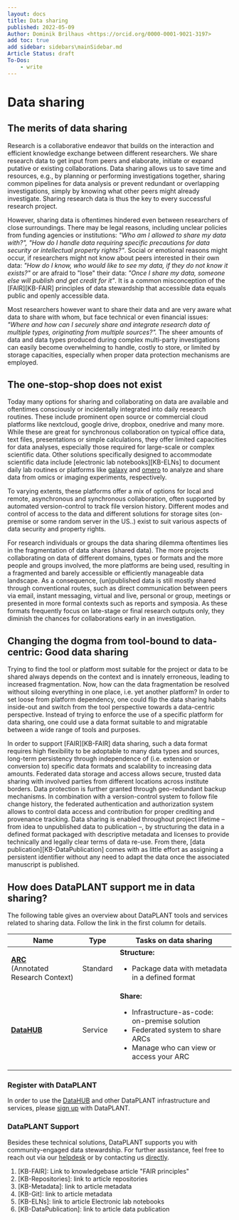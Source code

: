 ```yaml
---
layout: docs
title: Data sharing
published: 2022-05-09
Author: Dominik Brilhaus <https://orcid.org/0000-0001-9021-3197>
add toc: true
add sidebar: sidebars\mainSidebar.md
Article Status: draft
To-Dos: 
    - write
---
```



<!-- 
# export all .md files in current dir to .docx via pandoc 
for f in *.md; do pandoc -s -o "${f%.md}.docx" "$f"; done
-->

# Data sharing

## The merits of data sharing

Research is a collaborative endeavor that builds on the interaction and efficient knowledge exchange between different researchers. We share research data to get input from peers and elaborate, initiate or expand putative or existing collaborations. Data sharing allows us to save time and resources, e.g., by planning or performing investigations together, sharing common pipelines for data analysis or prevent redundant or overlapping investigations, simply by knowing what other peers might already investigate. Sharing research data is thus the key to every successful research project.

However, sharing data is oftentimes hindered even between researchers of close surroundings. There may be legal reasons, including unclear policies from funding agencies or institutions: *"Who am I allowed to share my data with?", "How do I handle data requiring specific precautions for data security or intellectual property rights?"*. Social or emotional reasons might occur, if researchers might not know about peers interested in their own data: *"How do I know, who would like to see my data, if they do not know it exists?"* or are afraid to "lose" their data: *"Once I share my data, someone else will publish and get credit for it"*. It is a common misconception of the [FAIR][KB-FAIR] principles of data stewardship that accessible data equals public and openly accessible data.

Most researchers however want to share their data and are very aware what data to share with whom, but face technical or even financial issues: *"Where and how can I securely share and integrate research data of multiple types, originating from multiple sources?".* The sheer amounts of data and data types produced during complex multi-party investigations can easily become overwhelming to handle, costly to store, or limited by storage capacities, especially when proper data protection mechanisms are employed.

## The one-stop-shop does not exist

Today many options for sharing and collaborating on data are available and oftentimes consciously or incidentally integrated into daily research routines. These include prominent open source or commercial cloud platforms like nextcloud, google drive, dropbox, onedrive and many more. While these are great for synchronous collaboration on typical office data, text files, presentations or simple calculations, they offer limited capacities for data analyses, especially those required for large-scale or complex scientific data. Other solutions specifically designed to accommodate scientific data include [electronic lab notebooks][KB-ELNs] to document daily lab routines or platforms like [galaxy][galaxy] and [omero] to analyze and share data from omics or imaging experiments, respectively.

To varying extents, these platforms offer a mix of options for local and remote, asynchronous and synchronous collaboration, often supported by automated version-control to track file version history. Different modes and control of access to the data and different solutions for storage sites (on-premise or some random server in the US..) exist to suit various aspects of data security and property rights.

For research individuals or groups the data sharing dilemma oftentimes lies in the fragmentation of data shares (shared data). The more projects collaborating on data of different domains, types or formats and the more people and groups involved, the more platforms are being used, resulting in a fragmented and barely accessible or efficiently manageable data landscape. As a consequence, (un)published data is still mostly shared through conventional routes, such as direct communication between peers via email, instant messaging, virtual and live, personal or group, meetings or presented in more formal contexts such as reports and symposia. As these formats frequently focus on late-stage or final research outputs only, they diminish the chances for collaborations early in an investigation.

## Changing the dogma from tool-bound to data-centric: Good data sharing

Trying to find the tool or platform most suitable for the project or data to be shared always depends on the context and is innately erroneous, leading to increased fragmentation. Now, how can the data fragmentation be resolved without siloing everything in one place, i.e. yet another platform? In order to set loose from platform dependency, one could flip the data sharing habits inside-out and switch from the tool perspective towards a data-centric perspective. Instead of trying to enforce the use of a specific platform for data sharing, one could use a data format suitable to and migratable between a wide range of tools and purposes.

In order to support [FAIR][KB-FAIR] data sharing, such a data format requires high flexibility to be adoptable to many data types and sources, long-term persistency through independence of (i.e. extension or conversion to) specific data formats and scalability to increasing data amounts. Federated data storage and access allows secure, trusted data sharing with involved parties from different locations across institute borders. Data protection is further granted through geo-redundant backup mechanisms. In combination with a version-control system to follow file change history, the federated authentication and authorization system allows to control data access and contribution for proper crediting and provenance tracking. Data sharing is enabled throughout project lifetime &ndash; from idea to unpublished data to publication &ndash;, by structuring the data in a defined format packaged with descriptive metadata and licenses to provide technically and legally clear terms of data re-use. From there, [data publication][KB-DataPublication] comes with as little effort as assigning a persistent identifier without any need to adapt the data once the associated manuscript is published.

## How does DataPLANT support me in data sharing?

The following table gives an overview about DataPLANT tools and services related to sharing data. Follow the link in the first column for details.

Name | Type | Tasks on data sharing
----------------|-----------|------------------
**[ARC][ARC]**  <br> (Annotated Research Context) | Standard | **Structure:** <ul><li>Package data with metadata in a defined format</li></ul>
**[DataHUB][DataHUB]** | Service | **Share:** <ul><li>Infrastructure-as-code: on-premise solution</li><li>Federated system to share ARCs</li><li>Manage who can view or access your ARC</li></ul>

### Register with DataPLANT

In order to use the [DataHUB][DataHUB] and other DataPLANT infrastructure and services, please [sign up][Registration] with DataPLANT.  

### DataPLANT Support

Besides these technical solutions, DataPLANT supports you with community-engaged data stewardship. For further assistance, feel free to reach out via our [helpdesk](https://support.nfdi4plants.org) or by contacting us <a href="mailto:dataplant@uni-kl.de?subject=DataPLANT%20Data%20Sharing">directly</a>.

<div style="page-break-after: always;"></div>

<!-- Knowledgebase Cross-references -->

1. [KB-FAIR]: Link to knowledgebase article "FAIR principles"
1. [KB-Repositories]: link to article repositories
1. [KB-Metadata]: link to article metadata
1. [KB-Git]: link to article metadata
1. [KB-ELNs]: link to article Electronic lab notebooks
1. [KB-DataPublication]: link to article data publication

<!-- Reference links -->
[DataHUB]: <https://git.nfdi4plants.org> "ARC DataHUB"
[ARC]: <https://github.com/nfdi4plants/ARC> "ARC specifications"
[Registration]: <https://register.nfdi4plants.org/registration> "DataPLANT Registration"
[omero]: <https://www.openmicroscopy.org/omero/> "Omero"
[galaxy]: <https://usegalaxy.eu> "Galaxy"

<!-- 

This article is about sharing research data. 
While sharing data in a [FAIR][KB-FAIR] manner *can* mean publication of data, maybe even in an open access journal or database granting free access to the wide public

> Data sharing ≠ Open Access
> Data sharing ≠ Publication 
-->

<!-- 
## Hurdles

(for legal or technical even social, emotional reasons)

- social
  - Share with whom?
  - Who's interested in my data? 
  - How do I know, who would like to see my data, if they do not know it exists? 
- legal
  - unclear policies, e.g. funders
  - data security
  - intellectual property
- technical
  - how to integrate multi-type and multi-scale data originating from multiple-sources
  - the sheer amounts of data and different data-types required for complex multi-party investigations
  - data protection, back-up mechanisms
- financial 
  - data storage can be expansive -->

<!-- ## The needs: for sharing

- sharing unpublished data
  - packaged with metadata
  - without need to adapt once manuscript is published, data DOIed
- sharing with involved parties from different locations (e.g. in EU-funded projects), or even just between two e.g. German universities
- keep track of changes (by all parties)
- secure, trusted sharing
- receive credit

## Current "solutions", clouds, collaborative platforms

One-stop-shop? 

We are all aware of commercial platforms and cloud services such as
google drive, dropbox, onedrive, icloud, nextcloud, ...

- great for synchronous collaboration
- great for text and presentations
- limited capacities for data analyses, especially large-scale or complex scientific data
- allow local and remote collaboration, synchronous and asynchronous

- local / on-premise
  - pro: secure, more trusted, proximity
  - con: limited accessibility
- global / off-premise
  - pro: widely accessible, adoptable
  - con:



- FAIR
- ***flexible*** system, adoptable to many data types and sources, 

- Structured sharing unpublished data
  - packaged with descriptive metadata
  - without need to adapt once manuscript is published, data DOIed

- 
- controlled access, across institute borders, storage site
- sharing with involved parties from different locations (e.g. in EU-funded projects), or even just between two e.g. German universities
# protection 
- federated, controlled access, geo-redundant data protection and back-up mechanisms. 
- keep track of changes (by all parties)

# legal
- clear system for credit and provenance



 -->
